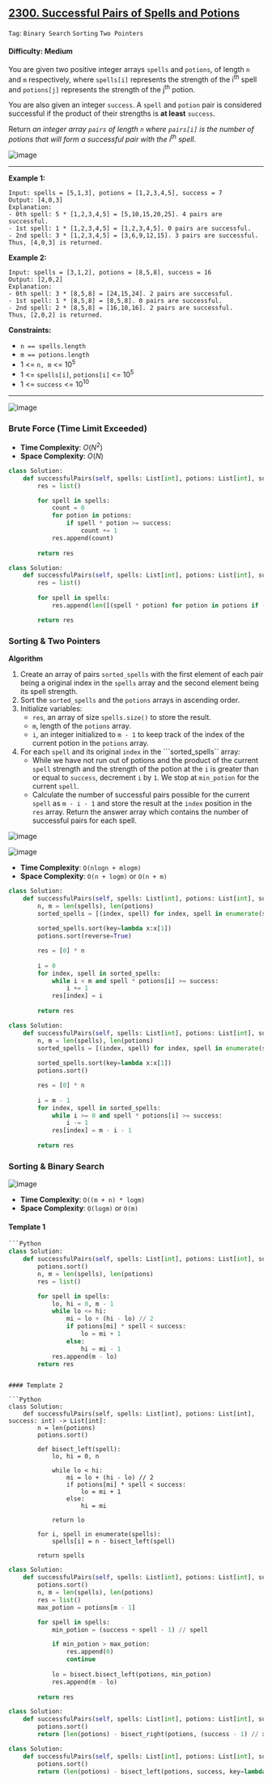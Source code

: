 ## [2300. Successful Pairs of Spells and Potions](https://leetcode.com/problems/successful-pairs-of-spells-and-potions/)

```Tag```: ```Binary Search``` ```Sorting``` ```Two Pointers```

#### Difficulty: Medium

You are given two positive integer arrays ```spells``` and ```potions```, of length ```n``` and ```m``` respectively, where ```spells[i]``` represents the strength of the i<sup>th</sup> spell and ```potions[j]``` represents the strength of the j<sup>th</sup> potion.

You are also given an integer ```success```. A ```spell``` and ```potion``` pair is considered successful if the product of their strengths is __at least__ ```success```.

Return _an integer array ```pairs``` of length ```n``` where ```pairs[i]``` is the number of potions that will form a successful pair with the i<sup>th</sup> spell_.

![image](https://user-images.githubusercontent.com/35042430/229330289-8210caac-d551-4241-9b4f-96e404a6f24f.png)

---

__Example 1:__
```
Input: spells = [5,1,3], potions = [1,2,3,4,5], success = 7
Output: [4,0,3]
Explanation:
- 0th spell: 5 * [1,2,3,4,5] = [5,10,15,20,25]. 4 pairs are successful.
- 1st spell: 1 * [1,2,3,4,5] = [1,2,3,4,5]. 0 pairs are successful.
- 2nd spell: 3 * [1,2,3,4,5] = [3,6,9,12,15]. 3 pairs are successful.
Thus, [4,0,3] is returned.
```

__Example 2:__
```
Input: spells = [3,1,2], potions = [8,5,8], success = 16
Output: [2,0,2]
Explanation:
- 0th spell: 3 * [8,5,8] = [24,15,24]. 2 pairs are successful.
- 1st spell: 1 * [8,5,8] = [8,5,8]. 0 pairs are successful. 
- 2nd spell: 2 * [8,5,8] = [16,10,16]. 2 pairs are successful. 
Thus, [2,0,2] is returned.
```

__Constraints:__

- ```n == spells.length```
- ```m == potions.length```
- 1 <= ```n, m``` <= 10<sup>5</sup>
- 1 <= ```spells[i]```, ```potions[i]``` <= 10<sup>5</sup>
- 1 <= ```success``` <= 10<sup>10</sup>

---

![image](https://leetcode.com/problems/successful-pairs-of-spells-and-potions/Figures/2300/Slide1.PNG)

### Brute Force (Time Limit Exceeded)

- __Time Complexity__: $O(N^2)$
- __Space Complexity__: $O(N)$

```Python
class Solution:
    def successfulPairs(self, spells: List[int], potions: List[int], success: int) -> List[int]:
        res = list()

        for spell in spells:
            count = 0
            for potion in potions:
                if spell * potion >= success:
                    count += 1
            res.append(count)
        
        return res
```  

```Python
class Solution:
    def successfulPairs(self, spells: List[int], potions: List[int], success: int) -> List[int]:
        res = list()
        
        for spell in spells:
            res.append(len([(spell * potion) for potion in potions if (spell * potion) >= success]))

        return res
```

### Sorting & Two Pointers

__Algorithm__

1. Create an array of pairs ```sorted_spells``` with the first element of each pair being a original index in the ```spells``` array and the second element being its spell strength.
2. Sort the ```sorted_spells``` and the ```potions``` arrays in ascending order.
3. Initialize variables:
    - ```res```, an array of size ```spells.size()``` to store the result.
    - ```m```, length of the ```potions``` array.
    - ```i```, an integer initialized to ```m - 1``` to keep track of the index of the current potion in the ```potions``` array.
4. For each ```spell``` and its original ```index``` in the ```sorted_spells`` array:
    - While we have not run out of potions and the product of the current ```spell``` strength and the strength of the potion at the ```i``` is greater than or equal to ```success```, decrement ```i``` by ```1```. We stop at ```min_potion``` for the current ```spell```.
    - Calculate the number of successful pairs possible for the current ```spell``` as ```m - i - 1``` and store the result at the ```index``` position in the ```res``` array.
Return the answer array which contains the number of successful pairs for each spell.

![image](https://leetcode.com/problems/successful-pairs-of-spells-and-potions/Figures/2300/Slide3.PNG)

![image](https://leetcode.com/problems/successful-pairs-of-spells-and-potions/Figures/2300/Slide4.PNG)

- __Time Complexity__: ```O(nlogn + mlogm)```
- __Space Complexity__: ```O(n + logm)``` or ```O(n + m)```

```Python
class Solution:
    def successfulPairs(self, spells: List[int], potions: List[int], success: int) -> List[int]:
        n, m = len(spells), len(potions)
        sorted_spells = [(index, spell) for index, spell in enumerate(spells)]
        
        sorted_spells.sort(key=lambda x:x[1])
        potions.sort(reverse=True)

        res = [0] * n
        
        i = 0
        for index, spell in sorted_spells:
            while i < m and spell * potions[i] >= success:
                i += 1
            res[index] = i
        
        return res
```

```Python
class Solution:
    def successfulPairs(self, spells: List[int], potions: List[int], success: int) -> List[int]:
        n, m = len(spells), len(potions)
        sorted_spells = [(index, spell) for index, spell in enumerate(spells)]
        
        sorted_spells.sort(key=lambda x:x[1])
        potions.sort()

        res = [0] * n
        
        i = m - 1
        for index, spell in sorted_spells:
            while i >= 0 and spell * potions[i] >= success:
                i -= 1
            res[index] = m - i - 1
        
        return res
```

### Sorting & Binary Search

![image](https://leetcode.com/problems/successful-pairs-of-spells-and-potions/Figures/2300/Slide2.PNG)

- __Time Complexity__: ```O((m + n) * log⁡m)```
- __Space Complexity__: ```O(logm)``` or ```O(m)```

#### Template 1

```Python
```Python
class Solution:
    def successfulPairs(self, spells: List[int], potions: List[int], success: int) -> List[int]:
        potions.sort()
        n, m = len(spells), len(potions)
        res = list()

        for spell in spells:
            lo, hi = 0, m - 1
            while lo <= hi:
                mi = lo + (hi - lo) // 2
                if potions[mi] * spell < success:
                    lo = mi + 1
                else:
                    hi = mi - 1
            res.append(m - lo)
        return res
```
```

#### Template 2

```Python
class Solution:
    def successfulPairs(self, spells: List[int], potions: List[int], success: int) -> List[int]:
        n = len(potions)
        potions.sort()

        def bisect_left(spell):
            lo, hi = 0, n

            while lo < hi:
                mi = lo + (hi - lo) // 2
                if potions[mi] * spell < success: 
                    lo = mi + 1
                else: 
                    hi = mi

            return lo
        
        for i, spell in enumerate(spells):
            spells[i] = n - bisect_left(spell)

        return spells
```

```Python
class Solution:
    def successfulPairs(self, spells: List[int], potions: List[int], success: int) -> List[int]:
        potions.sort()
        n, m = len(spells), len(potions)
        res = list()
        max_potion = potions[m - 1]

        for spell in spells:
            min_potion = (success + spell - 1) // spell

            if min_potion > max_potion:
                res.append(0)
                continue
            
            lo = bisect.bisect_left(potions, min_potion)
            res.append(m - lo)
        
        return res
```

```Python
class Solution:
    def successfulPairs(self, spells: List[int], potions: List[int], success: int) -> List[int]:
        potions.sort()
        return [len(potions) - bisect_right(potions, (success - 1) // x) for x in spells]
```

```Python
class Solution:
    def successfulPairs(self, spells: List[int], potions: List[int], success: int) -> List[int]:
        potions.sort()
        return (len(potions) - bisect_left(potions, success, key=lambda p: p * s) for s in spells)
```
